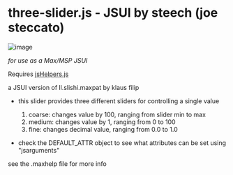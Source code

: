 # three-slider.js - JSUI by steech (joe steccato)

![image](images/image01.png)

*for use as a Max/MSP JSUI*

Requires [jsHelpers.js](https://github.com/jpsteccato/jsHelpers)

a JSUI version of ll.slishi.maxpat by klaus filip

- this slider provides three different sliders for controlling a single value
    1. coarse: changes value by 100, ranging from slider min to max
    2. medium: changes value by 1, ranging from 0 to 100
    3. fine: changes decimal value, ranging from 0.0 to 1.0

- check the DEFAULT_ATTR object to see what attributes can be set using "jsarguments"

see the .maxhelp file for more info